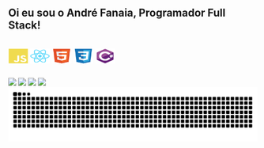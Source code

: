 ## Oi eu sou o André Fanaia, Programador Full Stack!

<div style="display: inline_block"><br>
  <img align="center" alt="Andre-Js" height="30" width="40" src="https://raw.githubusercontent.com/devicons/devicon/master/icons/javascript/javascript-plain.svg">
  <img align="center" alt="Rafa-React" height="30" width="40" src="https://raw.githubusercontent.com/devicons/devicon/master/icons/react/react-original.svg">
  <img align="center" alt="Andre-HTML" height="30" width="40" src="https://raw.githubusercontent.com/devicons/devicon/master/icons/html5/html5-original.svg">
  <img align="center" alt="Andre-CSS" height="30" width="40" src="https://raw.githubusercontent.com/devicons/devicon/master/icons/css3/css3-original.svg">
  <img align="center" alt="Andre-Csharp" height="30" width="40" src="https://raw.githubusercontent.com/devicons/devicon/master/icons/csharp/csharp-original.svg">
</div>
  
  ##
 
<div> 
  <a href="instagram" target="_blank"><img src="https://img.shields.io/badge/-Instagram-%23E4405F?style=for-the-badge&logo=instagram&logoColor=white" target="_blank"></a>
  <a href = "mailto:andreluisagendaa@gmail.com"><img src="https://img.shields.io/badge/-Gmail-%23333?style=for-the-badge&logo=gmail&logoColor=white" target="_blank"></a>
  <a href="https://www.linkedin.com/feed/?trk=guest_homepage-basic_google-one-tap-submit" target="_blank"><img src="https://img.shields.io/badge/-LinkedIn-%230077B5?style=for-the-badge&logo=linkedin&logoColor=white" target="_blank"></a> 
 <a href="http://127.0.0.1:5500/Portfólio.html" target="_blank"><img src="https://img.shields.io/badge/website-000000?style=for-the-badge&logo=About.me&logoColor=white"></a> 

<picture>
  <source media="(prefers-color-scheme: dark)" srcset="https://raw.githubusercontent.com/andreluisg/andreluisg/output/github-contribution-grid-snake-dark.svg">
  <source media="(prefers-color-scheme: light)" srcset="https://raw.githubusercontent.com/andreluisg/andreluisg/output/github-contribution-grid-snake.svg">
  <img alt="github contribution grid snake animation" src="https://raw.githubusercontent.com/andreluisg/andreluisg/output/github-contribution-grid-snake.svg">
</picture>
</div>
